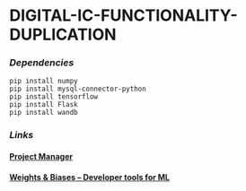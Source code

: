 # DIGITAL-IC-FUNCTIONALITY-DUPLICATION
### _Dependencies_ 
```
pip install numpy
pip install mysql-connector-python
pip install tensorflow
pip install Flask
pip install wandb
```

### _Links_ 

#### [Project Manager](https://github.com/users/Anjanamb/projects/2)
#### [Weights & Biases – Developer tools for ML](https://wandb.ai/ic-functionality-duplication)